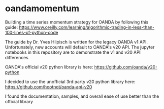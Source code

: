# oandamomentum
Building a time series momentum strategy for OANDA by following this guide: 
https://www.oreilly.com/learning/algorithmic-trading-in-less-than-100-lines-of-python-code

The guide by Dr. Yves Hilpisch is written for the legacy OANDA v1 API. Unfortunately, new accounts will default to OANDA's v20 API. The jupyter notebooks in this repository are to demonstrate the v1 and v20 API differences. 

OANDA's official v20 python library is here:
https://github.com/oanda/v20-python

I decided to use the unofficial 3rd party v20 python library here:
https://github.com/hootnot/oanda-api-v20

I found the documentation, samples, and overall ease of use better than the official library